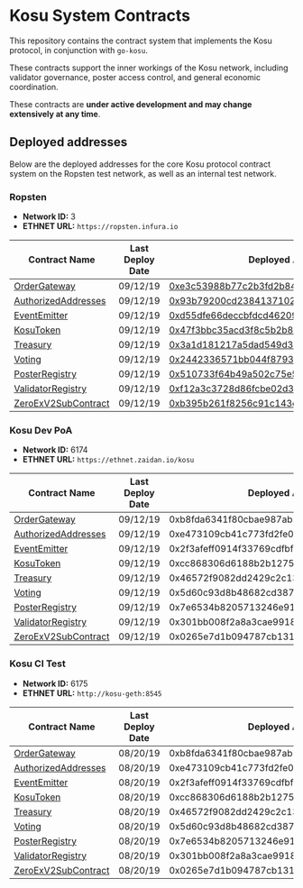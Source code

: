# Kosu System Contracts

This repository contains the contract system that implements the Kosu protocol, in conjunction with `go-kosu`.

These contracts support the inner workings of the Kosu network, including validator governance, poster access control, and general economic coordination.

These contracts are **under active development and may change extensively at any time**.

## Deployed addresses

Below are the deployed addresses for the core Kosu protocol contract system on the Ropsten test network, as well as an internal test network.

### Ropsten

-   **Network ID:** 3
-   **ETHNET URL:** `https://ropsten.infura.io`

| Contract Name                                                             | Last Deploy Date | Deployed Address                                                                                                              |
| ------------------------------------------------------------------------- | ---------------- | ----------------------------------------------------------------------------------------------------------------------------- |
| [OrderGateway](./contracts/external/OrderGateway.sol)                     | 09/12/19         | [0xe3c53988b77c2b3fd2b847719743bdb6e1e66843](https://ropsten.etherscan.io/address/0xe3c53988b77c2b3fd2b847719743bdb6e1e66843) |
| [AuthorizedAddresses](./contracts/access_control/AuthorizedAddresses.sol) | 09/12/19         | [0x93b79200cd23841371024427c39c5e4cd19957c9](https://ropsten.etherscan.io/address/0x93b79200cd23841371024427c39c5e4cd19957c9) |
| [EventEmitter](./contracts/event/EventEmitter.sol)                        | 09/12/19         | [0xd55dfe66deccbfdcd462098c6bda59666fd9dafe](https://ropsten.etherscan.io/address/0xd55dfe66deccbfdcd462098c6bda59666fd9dafe) |
| [KosuToken](./contracts/lib/KosuToken.sol)                                | 09/12/19         | [0x47f3bbc35acd3f8c5b2b8948c39f23f3c6e21f5a](https://ropsten.etherscan.io/address/0x47f3bbc35acd3f8c5b2b8948c39f23f3c6e21f5a) |
| [Treasury](./contracts/treasury/Treasury.sol)                             | 09/12/19         | [0x3a1d181217a5dad549d398a1c17490daecdda3b4](https://ropsten.etherscan.io/address/0x3a1d181217a5dad549d398a1c17490daecdda3b4) |
| [Voting](./contracts/voting/Voting.sol)                                   | 09/12/19         | [0x2442336571bb044f8793fcdff0d46f65d278e376](https://ropsten.etherscan.io/address/0x2442336571bb044f8793fcdff0d46f65d278e376) |
| [PosterRegistry](./contracts/poster/PosterRegistry.sol)                   | 09/12/19         | [0x510733f64b49a502c75e57c9f63bd8c9f49b542c](https://ropsten.etherscan.io/address/0x510733f64b49a502c75e57c9f63bd8c9f49b542c) |
| [ValidatorRegistry](./contracts/validator/ValidatorRegistry.sol)          | 09/12/19         | [0xf12a3c3728d86fcbe02d34a5dbf4bb3c7dd90351](https://ropsten.etherscan.io/address/0xf12a3c3728d86fcbe02d34a5dbf4bb3c7dd90351) |
| [ZeroExV2SubContract](./contracts/sub-contracts/ZeroExV2SubContract.sol)  | 09/12/19         | [0xb395b261f8256c91c143ef3f74c014def1de1f39](https://ropsten.etherscan.io/address/0xb395b261f8256c91c143ef3f74c014def1de1f39) |

### Kosu Dev PoA

-   **Network ID:** 6174
-   **ETHNET URL:** `https://ethnet.zaidan.io/kosu`

| Contract Name                                                             | Last Deploy Date | Deployed Address                           |
| ------------------------------------------------------------------------- | ---------------- | ------------------------------------------ |
| [OrderGateway](./contracts/external/OrderGateway.sol)                     | 09/12/19         | 0xb8fda6341f80cbae987ab5cd00dce502097e3152 |
| [AuthorizedAddresses](./contracts/access_control/AuthorizedAddresses.sol) | 09/12/19         | 0xe473109cb41c773fd2fe01e83c6e51356f9585d6 |
| [EventEmitter](./contracts/event/EventEmitter.sol)                        | 09/12/19         | 0x2f3afeff0914f33769cdfbf3fcf870c33b26c311 |
| [KosuToken](./contracts/lib/KosuToken.sol)                                | 09/12/19         | 0xcc868306d6188b2b12757a7c3926042b4d3c4e29 |
| [Treasury](./contracts/treasury/Treasury.sol)                             | 09/12/19         | 0x46572f9082dd2429c2c138fa9483a67d4f29d423 |
| [Voting](./contracts/voting/Voting.sol)                                   | 09/12/19         | 0x5d60c93d8b48682cd387c8be7e9461b67ecfbea1 |
| [PosterRegistry](./contracts/poster/PosterRegistry.sol)                   | 09/12/19         | 0x7e6534b8205713246e91a14b462d2dbcac3ede17 |
| [ValidatorRegistry](./contracts/validator/ValidatorRegistry.sol)          | 09/12/19         | 0x301bb008f2a8a3cae9918743fe43428551392773 |
| [ZeroExV2SubContract](./contracts/sub-contracts/ZeroExV2SubContract.sol)  | 09/12/19         | 0x0265e7d1b094787cb13174e18a1cefc41279a6c9 |

### Kosu CI Test

-   **Network ID:** 6175
-   **ETHNET URL:** `http://kosu-geth:8545`

| Contract Name                                                             | Last Deploy Date | Deployed Address                           |
| ------------------------------------------------------------------------- | ---------------- | ------------------------------------------ |
| [OrderGateway](./contracts/external/OrderGateway.sol)                     | 08/20/19         | 0xb8fda6341f80cbae987ab5cd00dce502097e3152 |
| [AuthorizedAddresses](./contracts/access_control/AuthorizedAddresses.sol) | 08/20/19         | 0xe473109cb41c773fd2fe01e83c6e51356f9585d6 |
| [EventEmitter](./contracts/event/EventEmitter.sol)                        | 08/20/19         | 0x2f3afeff0914f33769cdfbf3fcf870c33b26c311 |
| [KosuToken](./contracts/lib/KosuToken.sol)                                | 08/20/19         | 0xcc868306d6188b2b12757a7c3926042b4d3c4e29 |
| [Treasury](./contracts/treasury/Treasury.sol)                             | 08/20/19         | 0x46572f9082dd2429c2c138fa9483a67d4f29d423 |
| [Voting](./contracts/voting/Voting.sol)                                   | 08/20/19         | 0x5d60c93d8b48682cd387c8be7e9461b67ecfbea1 |
| [PosterRegistry](./contracts/poster/PosterRegistry.sol)                   | 08/20/19         | 0x7e6534b8205713246e91a14b462d2dbcac3ede17 |
| [ValidatorRegistry](./contracts/validator/ValidatorRegistry.sol)          | 08/20/19         | 0x301bb008f2a8a3cae9918743fe43428551392773 |
| [ZeroExV2SubContract](./contracts/sub-contracts/ZeroExV2SubContract.sol)  | 08/20/19         | 0x0265e7d1b094787cb13174e18a1cefc41279a6c9 |
